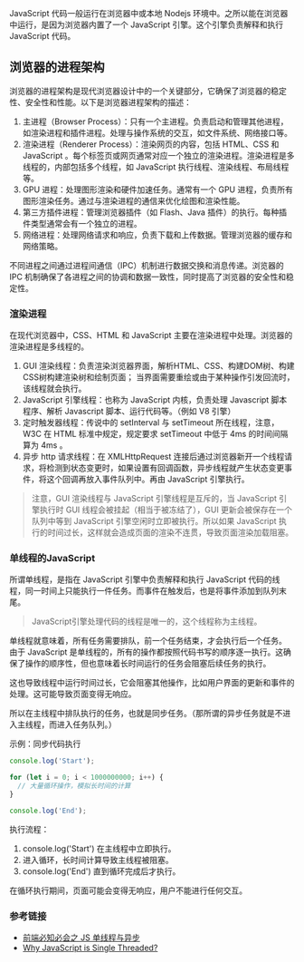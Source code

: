 JavaScript 代码一般运行在浏览器中或本地 Nodejs 环境中。之所以能在浏览器中运行，是因为浏览器内置了一个 JavaScript 引擎。这个引擎负责解释和执行 JavaScript 代码。

## 浏览器的进程架构
浏览器的进程架构是现代浏览器设计中的一个关键部分，它确保了浏览器的稳定性、安全性和性能。以下是浏览器进程架构的描述：
1. 主进程（Browser Process）：只有一个主进程。负责启动和管理其他进程，如渲染进程和插件进程。处理与操作系统的交互，如文件系统、网络接口等。
2. 渲染进程（Renderer Process）：渲染网页的内容，包括 HTML、CSS 和 JavaScript 。每个标签页或网页通常对应一个独立的渲染进程。渲染进程是多线程的，内部包括多个线程，如 JavaScript 执行线程、渲染线程、布局线程等。
3. GPU 进程：处理图形渲染和硬件加速任务。通常有一个 GPU 进程，负责所有图形渲染任务。通过与渲染进程的通信来优化绘图和渲染性能。
4. 第三方插件进程：管理浏览器插件（如 Flash、Java 插件）的执行。每种插件类型通常会有一个独立的进程。
5. 网络进程：处理网络请求和响应，负责下载和上传数据。管理浏览器的缓存和网络策略。

不同进程之间通过进程间通信（IPC）机制进行数据交换和消息传递。浏览器的 IPC 机制确保了各进程之间的协调和数据一致性，同时提高了浏览器的安全性和稳定性。

### 渲染进程
在现代浏览器中，CSS、HTML 和 JavaScript 主要在渲染进程中处理。浏览器的渲染进程是多线程的。
1. GUI 渲染线程：负责渲染浏览器界面，解析HTML、CSS、构建DOM树、构建CSS树构建渲染树和绘制页面； 当界面需要重绘或由于某种操作引发回流时，该线程就会执行。
2. JavaScript 引擎线程：也称为 JavaScript 内核，负责处理 Javascript 脚本程序、解析 Javascript 脚本、运行代码等。（例如 V8 引擎）
3. 定时触发器线程：传说中的 setInterval 与 setTimeout 所在线程，注意，W3C 在 HTML 标准中规定，规定要求 setTimeout 中低于 4ms 的时间间隔算为 4ms 。
4. 异步 http 请求线程：在 XMLHttpRequest 连接后通过浏览器新开一个线程请求，将检测到状态变更时，如果设置有回调函数，异步线程就产生状态变更事件，将这个回调再放入事件队列中。再由 JavaScript 引擎执行。

> 注意，GUI 渲染线程与 JavaScript 引擎线程是互斥的，当 JavaScript 引擎执行时 GUI 线程会被挂起（相当于被冻结了），GUI 更新会被保存在一个队列中等到 JavaScript 引擎空闲时立即被执行。所以如果 JavaScript 执行的时间过长，这样就会造成页面的渲染不连贯，导致页面渲染加载阻塞。

### 单线程的JavaScript
所谓单线程，是指在 JavaScript 引擎中负责解释和执行 JavaScript 代码的线程，同一时间上只能执行一件任务。而事件在触发后，也是将事件添加到队列末尾。

> JavaScript引擎处理代码的线程是唯一的，这个线程称为主线程。

单线程就意味着，所有任务需要排队，前一个任务结束，才会执行后一个任务。
由于 JavaScript 是单线程的，所有的操作都按照代码书写的顺序逐一执行。这确保了操作的顺序性，但也意味着长时间运行的任务会阻塞后续任务的执行。

这也导致线程中运行时间过长，它会阻塞其他操作，比如用户界面的更新和事件的处理。这可能导致页面变得无响应。

所以在主线程中排队执行的任务，也就是同步任务。（那所谓的异步任务就是不进入主线程，而进入任务队列。）

示例：同步代码执行
```javascript
console.log('Start');

for (let i = 0; i < 1000000000; i++) {
  // 大量循环操作，模拟长时间的计算
}

console.log('End');
```
执行流程：
1. console.log('Start') 在主线程中立即执行。
2. 进入循环，长时间计算导致主线程被阻塞。
3. console.log('End') 直到循环完成后才执行。

在循环执行期间，页面可能会变得无响应，用户不能进行任何交互。




### 参考链接

- [前端必知必会之 JS 单线程与异步](https://juejin.cn/post/6844903574133014542) 
- [Why JavaScript is Single Threaded?](https://groovetechnology.com/blog/why-javascript-is-single-threaded/)